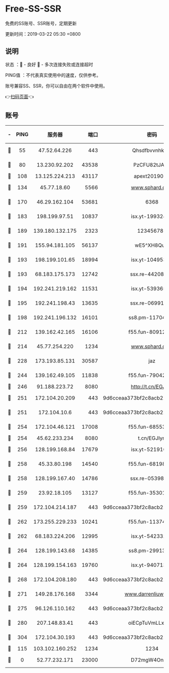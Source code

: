 # Free-SS-SSR

免费的SS账号、SSR账号，定期更新

更新时间：2019-03-22 05:30 +0800

## 说明

状态     ：🙂 - 良好 🙁 - 多次连接失败或连接超时

PING值   ：不代表真实使用中的速度，仅供参考。

账号兼容SS、SSR，你可以自由在两个软件中使用。

👉[扫码页面](https://liesauer.github.io/Free-SS-SSR/)👈

## 账号

|-|PING|服务器|端口|密码|加密方式|区域|
|:----:|:----:|:-----:|-----:|:----:|:----:|:----:|
|🙂|55|47.52.64.226|443|Qhsdfbvvnhkm1|aes-256-cfb|HK|
|🙂|80|13.230.92.202|43538|PzCFU82tJAdZ|aes-256-cfb|JP|
|🙂|108|13.125.224.213|43117|apext2019005|chacha20|KR|
|🙂|134|45.77.18.60|5566|www.sphard.com|aes-256-cfb|JP|
|🙂|170|46.29.162.104|53681|6368|aes-256-ctr|RU|
|🙂|183|198.199.97.51|10837|isx.yt-19932422|aes-256-cfb|US|
|🙂|189|139.180.132.175|2323|123456789|aes-256-cfb|SG|
|🙂|191|155.94.181.105|56137|wE5^XH8Quw|aes-256-cfb|US|
|🙂|193|198.199.101.65|18994|isx.yt-10495356|aes-256-cfb|US|
|🙂|193|68.183.175.173|12742|ssx.re-44208034|aes-256-cfb|US|
|🙂|194|192.241.219.162|11531|isx.yt-53936581|aes-256-cfb|US|
|🙂|195|192.241.198.43|13635|ssx.re-06991700|aes-256-cfb|US|
|🙂|198|192.241.196.132|16101|ss8.pm-11704063|aes-256-cfb|US|
|🙂|212|139.162.42.165|16106|f55.fun-80912227|aes-256-cfb|SG|
|🙂|214|45.77.254.220|1234|www.sphard.com|aes-256-cfb|SG|
|🙂|228|173.193.85.131|30587|jaz|aes-256-cfb|US|
|🙂|244|139.162.49.105|11838|f55.fun-79042752|aes-256-cfb|SG|
|🙂|246|91.188.223.72|8080|http://t.cn/EGJIyrl|rc4-md5|RU|
|🙂|251|172.104.20.209|443|9d6cceaa373bf2c8acb22e60b6a58be6|aes-256-cfb|US|
|🙂|251|172.104.10.6|443|9d6cceaa373bf2c8acb22e60b6a58be6|aes-256-cfb|US|
|🙂|254|172.104.46.121|17008|f55.fun-68553317|aes-256-cfb|SG|
|🙂|254|45.62.233.234|8080|t.cn/EGJIyrl|rc4-md5|CA|
|🙂|256|128.199.168.84|17679|isx.yt-52191057|aes-256-cfb|SG|
|🙂|258|45.33.80.198|14540|f55.fun-68198549|aes-256-cfb|US|
|🙂|258|128.199.167.40|14786|ssx.re-05398276|aes-256-cfb|SG|
|🙂|259|23.92.18.105|13127|f55.fun-35301469|aes-256-cfb|US|
|🙂|259|172.104.214.187|443|9d6cceaa373bf2c8acb22e60b6a58be6|aes-256-cfb|US|
|🙂|262|173.255.229.233|10241|f55.fun-11374473|aes-256-cfb|US|
|🙂|262|68.183.224.206|12995|isx.yt-54233279|aes-256-cfb|SG|
|🙂|264|128.199.143.68|14385|ss8.pm-29913305|aes-256-cfb|SG|
|🙂|264|128.199.154.163|19760|isx.yt-94071337|aes-256-cfb|SG|
|🙂|268|172.104.208.180|443|9d6cceaa373bf2c8acb22e60b6a58be6|aes-256-cfb|US|
|🙂|271|149.28.176.168|3344|www.darrenliuwei.com|aes-256-cfb|AU|
|🙂|275|96.126.110.162|443|9d6cceaa373bf2c8acb22e60b6a58be6|aes-256-cfb|US|
|🙂|280|207.148.83.41|443|oiECpTuVmLLxk4Ts|aes-256-cfb|AU|
|🙂|304|172.104.30.193|443|9d6cceaa373bf2c8acb22e60b6a58be6|aes-256-cfb|US|
|🙂|115|103.102.160.252|1234|1234|rc4-md5|JP|
|🙁|0|52.77.232.171|23000|D72mgW4OnJDc|aes-256-cfb|SG|
